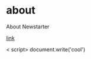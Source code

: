 # about
About Newstarter

[link](javascript:alert('asdasd'))

<
script>
document.write('cool')
</script>

